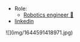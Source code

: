 - Role:
	- [Robotics engineer 🦾](Roles/Robotics%20engineer%20🦾.md)
- [linkedin](https://www.linkedin.com/in/roboter/)

<div style={{borderRadius:100, width:200, height:200, overflow:'hidden'}}>
![](img/1644591418971.jpg)
</div>